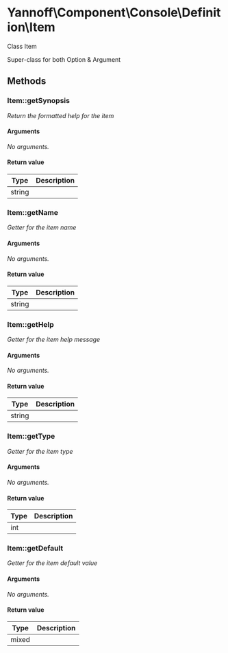 # Yannoff\Component\Console\Definition\Item

Class Item

Super-class for both Option &amp; Argument

## Methods

### Item::getSynopsis

_Return the formatted help for the item_

#### Arguments

_No arguments._

#### Return value

Type|Description
----|-----------
string|


### Item::getName

_Getter for the item name_

#### Arguments

_No arguments._

#### Return value

Type|Description
----|-----------
string|


### Item::getHelp

_Getter for the item help message_

#### Arguments

_No arguments._

#### Return value

Type|Description
----|-----------
string|


### Item::getType

_Getter for the item type_

#### Arguments

_No arguments._

#### Return value

Type|Description
----|-----------
int|


### Item::getDefault

_Getter for the item default value_

#### Arguments

_No arguments._

#### Return value

Type|Description
----|-----------
mixed|



